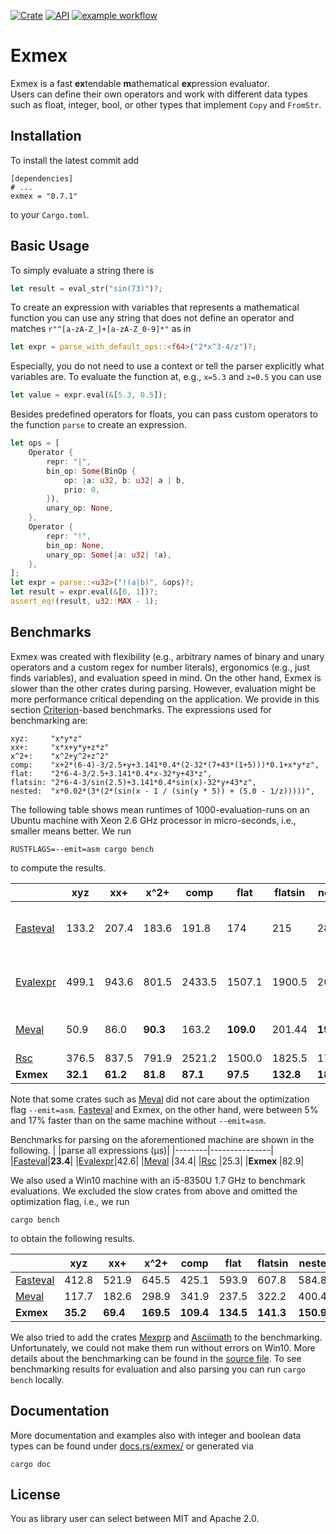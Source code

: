 [![Crate](https://img.shields.io/crates/v/exmex.svg)](https://crates.io/crates/exmex)
[![API](https://docs.rs/exmex/badge.svg)](https://docs.rs/exmex)
[![example workflow](https://github.com/bertiqwerty/exmex/actions/workflows/rust.yml/badge.svg)](https://github.com/bertiqwerty/exmex)
# Exmex

Exmex is a fast **ex**tendable **m**athematical **ex**pression evaluator.  
Users can define their own operators and work with different data types such
as float, integer, bool, or other types that implement `Copy` and `FromStr`.

## Installation
To install the latest commit add
```
[dependencies]
# ...
exmex = "0.7.1"
```
to your `Cargo.toml`.

## Basic Usage
To simply evaluate a string there is
```rust
let result = eval_str("sin(73)")?;
```
To create an expression with variables that represents a mathematical function you can
use any string that does not define an operator and matches `r"^[a-zA-Z_]+[a-zA-Z_0-9]*"` as in
```rust
let expr = parse_with_default_ops::<f64>("2*x^3-4/z")?;
```
Especially, you do not need to use a context or tell the parser explicitly what variables are.
To evaluate the function at, e.g., `x=5.3` and `z=0.5` you can use
```rust
let value = expr.eval(&[5.3, 0.5]);
```
Besides predefined operators for floats, you can pass custom operators to the 
function `parse` to create an expression. 
```rust
let ops = [
    Operator {
        repr: "|",
        bin_op: Some(BinOp {
            op: |a: u32, b: u32| a | b,
            prio: 0,
        }),
        unary_op: None,
    },
    Operator {
        repr: "!",
        bin_op: None,
        unary_op: Some(|a: u32| !a),
    },
];
let expr = parse::<u32>("!(a|b)", &ops)?;
let result = expr.eval(&[0, 1])?;
assert_eq!(result, u32::MAX - 1);
```

## Benchmarks

Exmex was created with flexibility (e.g., arbitrary names of binary and unary operators and a custom regex 
for number literals), ergonomics (e.g., just finds variables), and evaluation speed in mind. On the other
hand, Exmex is slower than the other crates during parsing. 
However, evaluation might be more performance critical depending on the application. 
We provide in this section [Criterion](https://docs.rs/criterion/0.3.4/criterion/)-based benchmarks. 
The expressions used for benchmarking are:
```
xyz:     "x*y*z"
xx+:     "x*x+y*y+z*z"
x^2+:    "x^2+y^2+z^2"
comp:    "x+2*(6-4)-3/2.5+y+3.141*0.4*(2-32*(7+43*(1+5)))*0.1+x*y*z",
flat:    "2*6-4-3/2.5+3.141*0.4*x-32*y+43*z",
flatsin: "2*6-4-3/sin(2.5)+3.141*0.4*sin(x)-32*y+43*z",
nested:  "x*0.02*(3*(2*(sin(x - 1 / (sin(y * 5)) + (5.0 - 1/z)))))",
```
The following
table shows mean runtimes of 1000-evaluation-runs on an Ubuntu machine with Xeon 2.6 GHz processor in micro-seconds, i.e., smaller means better.
We run 
```
RUSTFLAGS=--emit=asm cargo bench
```
to compute the results.

|        |xyz|xx+|x^2+|comp|flat|flatsin|nested| comment|
|--------|---------------|----------|----------|---|--------|---|---|---|
|[Fasteval](https://docs.rs/fasteval/0.2.4/fasteval/)|133.2|207.4|183.6|191.8|174| 215|285.8|supports a faster, unsafe mode|
|[Evalexpr](https://docs.rs/evalexpr/6.3.0/evalexpr/)|499.1|943.6|801.5|2433.5|1507.1|1900.5|2011.7| supports more than just math. expressions|
|[Meval](https://docs.rs/meval/0.2.0/meval/)   |50.9|86.0| **90.3**|163.2|**109.0**|201.44|**195.9**|only `f64`, no custom operators|
|[Rsc](https://docs.rs/rsc/2.0.0/rsc/)     |376.5|837.5|791.9|2521.2|1500.0|1825.5|1732.8|
|**Exmex**   |**32.1**|**61.2**|**81.8**|**87.1**|**97.5**|**132.8**|**180.3**|

Note that some crates such as [Meval](https://docs.rs/meval/0.2.0/meval/) did not care 
about the optimization flag `--emit=asm`. [Fasteval](https://docs.rs/fasteval/0.2.4/fasteval/) 
and Exmex, on the other hand, were between 5% and 17% faster than on the same machine without `--emit=asm`.  

Benchmarks for parsing on the aforementioned machine are shown in the following.
|        |parse all expressions (μs)|
|--------|---------------|
|[Fasteval](https://docs.rs/fasteval/0.2.4/fasteval/)|**23.4**|
|[Evalexpr](https://docs.rs/evalexpr/6.3.0/evalexpr/)|42.6|
|[Meval](https://docs.rs/meval/0.2.0/meval/)   |34.4|
|[Rsc](https://docs.rs/rsc/2.0.0/rsc/)     |25.3|
|**Exmex**   |82.9|

We also used a Win10 machine with an i5-8350U 1.7 GHz to benchmark evaluations. We excluded the slow crates from above and
omitted the optimization flag, i.e., we run
```
cargo bench
```
to obtain the following results.

|        |xyz|xx+|x^2+|comp|flat|flatsin|nested|
|--------|---------------|----------|----------|---|--------|---|---|
|[Fasteval](https://docs.rs/fasteval/0.2.4/fasteval/)|412.8|521.9|645.5| 425.1|593.9|607.8|584.84|
|[Meval](https://docs.rs/meval/0.2.0/meval/)|117.7|182.6|298.9|341.9|237.5|322.2|400.4|
|**Exmex**|**35.2**|**69.4**|**169.5**|**109.4**|**134.5**|**141.3**|**150.9**|

We also tried to add the crates [Mexprp](https://docs.rs/mexprp/0.3.0/mexprp/) and [Asciimath](https://docs.rs/asciimath/0.8.8/asciimath/) to the benchmarking. Unfortunately, we could not make them run without errors on Win10. More details about the benchmarking can be found in the [source file](https://github.com/bertiqwerty/exmex/blob/main/benches/benchmark.rs). To see benchmarking results for evaluation and also parsing you can run `cargo bench` locally.

## Documentation
More documentation and examples also with integer and boolean data types can be found under [docs.rs/exmex/](https://docs.rs/exmex/) or generated via
```
cargo doc
```

## License
You as library user can select between MIT and Apache 2.0.
